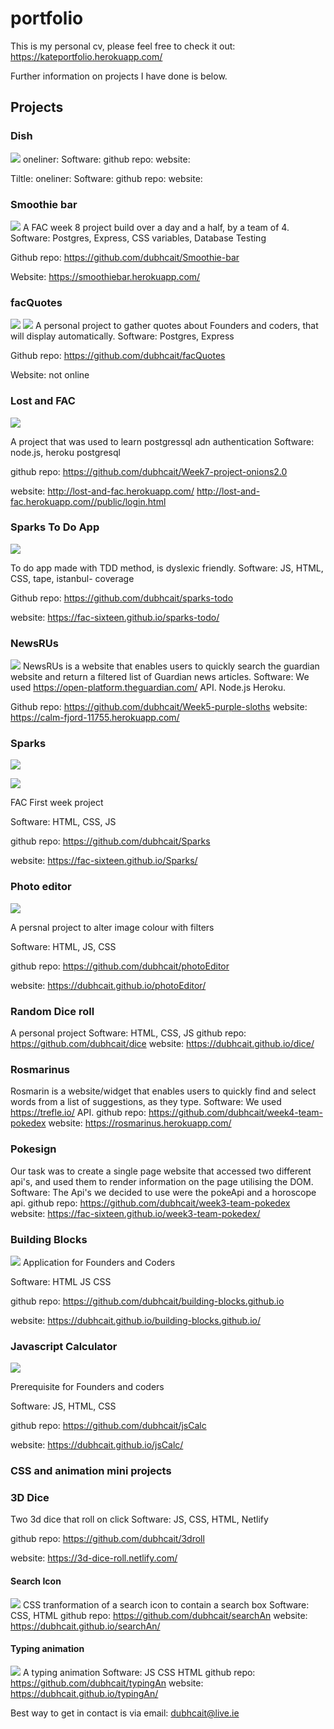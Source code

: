 # portfolio


This is my personal cv, please feel free to check it out: https://kateportfolio.herokuapp.com/

Further information on projects I have done is below. 

## Projects



### Dish
![](https://i.imgur.com/wjKlKEd.png)
oneliner:
Software:
github repo: 
website:

Tiltle:
oneliner:
Software:
github repo: 
website:

### Smoothie bar

![](https://i.imgur.com/G2cx6xm.png)
A FAC week 8 project build over a day and a half, by a team of 4. 
Software: Postgres, Express, CSS variables, Database Testing

Github repo: https://github.com/dubhcait/Smoothie-bar

Website: https://smoothiebar.herokuapp.com/

### facQuotes
![](https://i.imgur.com/ZrLbO7m.png)
![](https://i.imgur.com/oNK3LuB.png)
A personal project to gather quotes about Founders and coders, that will display automatically.
Software: Postgres, Express 

Github repo: https://github.com/dubhcait/facQuotes 

Website: not online






### Lost and FAC

![](https://i.imgur.com/RmGF1fu.png)

A project that was used to learn postgressql adn authentication
Software: node.js, heroku postgresql

github repo: https://github.com/dubhcait/Week7-project-onions2.0

website: http://lost-and-fac.herokuapp.com/
      http://lost-and-fac.herokuapp.com//public/login.html 


### Sparks To Do App
![](https://i.imgur.com/uVcAhL1.png)

To do app made with TDD method, is dyslexic friendly.
Software: JS, HTML, CSS, tape, istanbul- coverage

Github repo: https://github.com/dubhcait/sparks-todo

website: https://fac-sixteen.github.io/sparks-todo/

### NewsRUs
![](https://i.imgur.com/1Z4ayCE.png)
NewsRUs is a website that enables users to quickly search the guardian website and return a filtered list of Guardian news articles.
Software: We used https://open-platform.theguardian.com/ API. Node.js Heroku.

Github repo: https://github.com/dubhcait/Week5-purple-sloths 
website: https://calm-fjord-11755.herokuapp.com/

### Sparks
![](https://i.imgur.com/1Vdjmj4.png)

![](https://i.imgur.com/6LN4Pxb.png)

FAC First week project 

Software: HTML, CSS, JS

github repo: https://github.com/dubhcait/Sparks

website: https://fac-sixteen.github.io/Sparks/

### Photo editor

![](https://i.imgur.com/KsWe92G.png)

A persnal project to alter image colour with filters

Software: HTML, JS, CSS

github repo: https://github.com/dubhcait/photoEditor

website: https://dubhcait.github.io/photoEditor/

### Random Dice roll
A personal project
Software: HTML, CSS, JS
github repo: https://github.com/dubhcait/dice
website: https://dubhcait.github.io/dice/

### Rosmarinus
Rosmarin is a website/widget that enables users to quickly find and select words from a list of suggestions, as they type. 
Software: We used https://trefle.io/ API.
github repo: https://github.com/dubhcait/week4-team-pokedex
website: https://rosmarinus.herokuapp.com/

### Pokesign
Our task was to create a single page website that accessed two different api's, and used them to render information on the page utilising the DOM.
Software: The Api's we decided to use were the pokeApi and a horoscope api.
github repo: https://github.com/dubhcait/week3-team-pokedex
website: https://fac-sixteen.github.io/week3-team-pokedex/

### Building Blocks
![](https://i.imgur.com/EaeIro2.jpg)
Application for Founders and Coders

Software: HTML JS CSS

github repo: https://github.com/dubhcait/building-blocks.github.io

website: https://dubhcait.github.io/building-blocks.github.io/

### Javascript Calculator
![](https://i.imgur.com/Zknp5pF.png)

Prerequisite for Founders and coders

Software: JS, HTML, CSS

github repo: https://github.com/dubhcait/jsCalc

website: https://dubhcait.github.io/jsCalc/

### CSS and animation mini projects

### 3D Dice
Two 3d dice that roll on click
Software: JS, CSS, HTML, Netlify

github repo: https://github.com/dubhcait/3droll

website: https://3d-dice-roll.netlify.com/

#### Search Icon
![](https://i.imgur.com/knRcycS.png)
CSS tranformation of a search icon to contain a search box
Software: CSS, HTML
github repo: https://github.com/dubhcait/searchAn
website: https://dubhcait.github.io/searchAn/

#### Typing animation
![](https://i.imgur.com/cOP8Sic.png)
A typing animation
Software: JS CSS HTML
github repo: https://github.com/dubhcait/typingAn
website: https://dubhcait.github.io/typingAn/


Best way to get in contact is via email: dubhcait@live.ie
